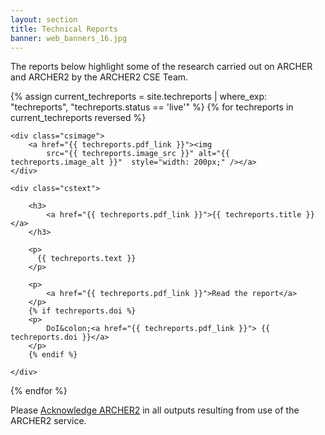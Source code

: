 ```yaml
---
layout: section
title: Technical Reports
banner: web_banners_16.jpg
---
```


The reports below highlight some of the research carried out on ARCHER and ARCHER2 by the ARCHER2 CSE Team.  


{% assign current_techreports = site.techreports | where_exp: "techreports", "techreports.status == 'live'" %}
{% for techreports in current_techreports reversed %}



<div class="casestudy">

	<div class="csimage">
		<a href="{{ techreports.pdf_link }}"><img
			src="{{ techreports.image_src }}" alt="{{ techreports.image_alt }}"  style="width: 200px;" /></a>
	</div>

	<div class="cstext">

		<h3>
			<a href="{{ techreports.pdf_link }}">{{ techreports.title }}</a>
		</h3>

		<p>
          {{ techreports.text }}
		</p> 

		<p>
			<a href="{{ techreports.pdf_link }}">Read the report</a>		
		</p>
        {% if techreports.doi %}
		<p>
			DoI&colon;<a href="{{ techreports.pdf_link }}"> {{ techreports.doi }}</a>	
		</p>
		{% endif %}

	</div>
</div>






{% endfor %}




Please [Acknowledge ARCHER2](https://docs.archer2.ac.uk/publish/#acknowledging-archer2) in all outputs resulting from use of the ARCHER2 service.

